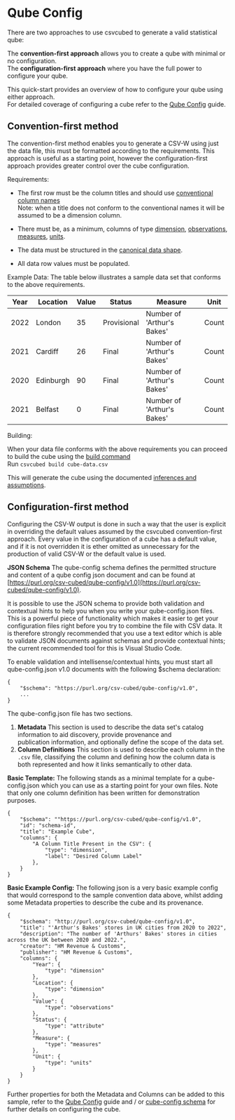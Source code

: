 # Qube Config

There are two approaches to use csvcubed to generate a valid statistical qube:

The **convention-first approach** allows you to create a qube with minimal or no configuration.  
The **configuration-first approach** where you have the full power to configure your qube.

This quick-start provides an overview of how to configure your qube using either approach.  
For detailed coverage of configuring a cube refer to the [Qube Config](../guides/qube-config.md) guide.

## Convention-first method
The convention-first method enables you to generate a CSV-W using just the data file, this must be formatted according 
to the requirements.  This approach is useful as a starting point, however the configuration-first approach provides 
greater control over the cube configuration.

Requirements:

 * The first row must be the column titles and should use 
   [conventional column names](../guides/qube-config/#conventional-column-names)  
   Note: when a title does not conform to the conventional names it will be assumed to be a dimension column.

 * There must be, as a minimum, columns of type [dimension](../glossary/#dimension),
   [observations](../glossary/#observation-observed-value), [measures](../glossary/#measure), [units](../glossary/#unit).

 * The data must be structured in the [canonical data shape](../guides/shape-data/#canonical-shape).

 * All data row values must be populated.

Example Data:
The table below illustrates a sample data set that conforms to the above requirements. 

| Year  | Location  | Value | Status       | Measure                    | Unit  |
|------|-----------|--------|--------------|----------------------------|-------|
| 2022  | London    | 35    | 	Provisional | Number of 'Arthur's Bakes' | 	Count |
| 2021  | Cardiff   | 26    | 	Final       | Number of 'Arthur's Bakes' | 	Count |
| 2020  | Edinburgh | 90    | 	Final       | Number of 'Arthur's Bakes' | 	Count |
| 2021  | Belfast   | 0     | 	Final       | Number of 'Arthur's Bakes' | 	Count |

Building:

When your data file conforms with the above requirements you can proceed to build the cube using the 
[build command](./build-command.md)  
Run ``csvcubed build cube-data.csv``

This will generate the cube using the documented [inferences and assumptions](../guides/qube-config.md).

## Configuration-first method
Configuring the CSV-W output is done in such a way that the user is explicit in overriding the default values assumed 
by the csvcubed convention-first approach. Every value in the configuration of a cube has a default value, and if it is 
not overridden it is ether omitted as unnecessary for the production of valid CSV-W or the default value is used.

**JSON Schema**
The qube-config schema defines the permitted structure and content of a qube config json document and can be found at 
[https://purl.org/csv-cubed/qube-config/v1.0](https://purl.org/csv-cubed/qube-config/v1.0).

It is possible to use the JSON schema to provide both validation and contextual hints to help you when you write your 
qube-config.json files. This is a powerful piece of functionality which makes it easier to get your configuration files 
right before you try to combine the file with CSV data. It is therefore strongly recommended that you use a text editor 
which is able to validate JSON documents against schemas and provide contextual hints; the current recommended tool for
this is Visual Studio Code.

To enable validation and intellisense/contextual hints, you must start all qube-config.json v1.0 documents with the 
following $schema declaration:

    {
        "$schema": "https://purl.org/csv-cubed/qube-config/v1.0",
        ...
    }

The qube-config.json file has two sections.
1. **Metadata**
   This section is used to describe the data set's catalog information to aid discovery, provide provenance and  
   publication information, and optionally define the scope of the data set.
2. **Column Definitions**
   This section is used to describe each column in the `.csv` file, classifying the column and defining how the column 
   data is both represented and how it links semantically to other data.


**Basic Template:**
The following stands as a minimal template for a qube-config.json which you can use as a starting point for your own 
files. Note that only one column definition has been written for demonstration purposes.

    {
        "$schema": ""https://purl.org/csv-cubed/qube-config/v1.0",
        "id": "schema-id",
        "title": "Example Cube",
        "columns": {
            "A Column Title Present in the CSV": {
                "type": "dimension",
                "label": "Desired Column Label"
            },
        }
    }


**Basic Example Config:**
The following json is a very basic example config that would correspond to the sample convention data above, whilst
adding some Metadata properties to describe the cube and its provenance.

    {
        "$schema": "http://purl.org/csv-cubed/qube-config/v1.0",
        "title": "'Arthur's Bakes' stores in UK cities from 2020 to 2022",
        "description": "The number of 'Arthurs' Bakes' stores in cities across the UK between 2020 and 2022.",
        "creator": "HM Revenue & Customs",
        "publisher": "HM Revenue & Customs",
        "columns": {
            "Year": {
                "type": "dimension"
            },
            "Location": {
                "type": "dimension"
            },
            "Value": {
                "type": "observations"
            },
            "Status": {
                "type": "attribute"
            },
            "Measure": {
                "type": "measures"
            },
            "Unit": {
                "type": "units"
            }
        }
    }

Further properties for both the Metadata and Columns can be added to this sample, refer to the 
[Qube Config](../guides/qube-config.md) guide and / or [cube-config schema](https://purl.org/csv-cubed/qube-config/v1.0)
for further details on configuring the cube.
